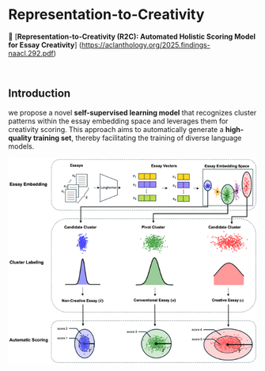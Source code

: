 # Representation-to-Creativity

📑 [**Representation-to-Creativity (R2C): Automated Holistic Scoring Model for Essay Creativity**] (https://aclanthology.org/2025.findings-naacl.292.pdf)

<br>

## Introduction

we propose a novel **self-supervised learning model** that recognizes cluster patterns within the essay embedding space and leverages them for creativity scoring. This approach aims to automatically generate a **high-quality training set**, thereby facilitating the training of diverse language models.

<img src="./assets/Overview_of_the_proposed_method.png" width="700" style="display: block; margin: 0 auto;"/>